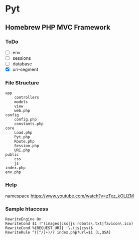 # Pyt

## Homebrew PHP MVC Framework

### ToDo
- [ ] env
- [ ] sessions
- [ ] database
- [X] uri-segment

### File Structure
```
app
    controllers
    models
    view
    web.php
config
    config.php
    constants.php
core
    Load.php 
    Pyt.php
    Route.php
    Session.php
    URI.php 
public
    css
    js 
index.php
env.php
```

### Help
namespace https://www.youtube.com/watch?v=zTxz_kOLIZM

### Sample htaccess
```
RewriteEngine On 
RewriteCond $1 !^(images|css|js|robots\.txt|favicon\.ico) 
RewriteCond %{REQUEST_URI} !\.(js|css)$
RewriteRule ^([^/]+)/? index.php?url=$1 [L,QSA]
```